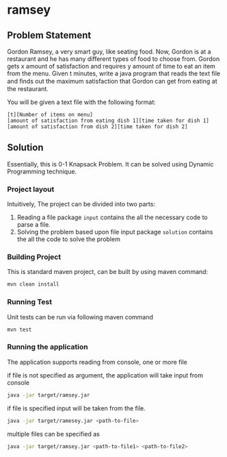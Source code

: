 # ramsey

## Problem Statement
Gordon Ramsey, a very smart guy, like seating food.
Now, Gordon is at a restaurant and he has many different types of food to choose from. Gordon gets x amount of satisfaction and requires y amount of time to eat an item from the menu.
Given t minutes, write a java program that reads the text file and ﬁnds out the maximum satisfaction that Gordon can get from eating at the restaurant.


You will be given a text file with the following format:
```
[t][Number of items on menu]
[amount of satisfaction from eating dish 1][time taken for dish 1]
[amount of satisfaction from dish 2][time taken for dish 2]
```

## Solution

Essentially, this is 0-1 Knapsack Problem. It can be solved using Dynamic Programming technique.

### Project layout
Intuitively, The project can be divided into two parts:
1. Reading a file
   package `input` contains the all the necessary code to parse a file.
2. Solving the problem based upon file input
    package `solution` contains the all the code to solve the problem


### Building Project
This is standard maven project, can be built by using maven command:

```sh
mvn clean install
```

### Running Test
Unit tests can be run via following maven command

```sh
mvn test
```

### Running the application
The application supports reading from console, one or more file


if file is not specified as argument, the application will take input from console

```sh
java -jar target/ramsey.jar
```


if file is specified input will be taken from the file.

```sh
java -jar target/ramesey.jar <path-to-file>
```

multiple files can be specified as
```sh
java -jar target/ramsey.jar <path-to-file1> <path-to-file2>
```

